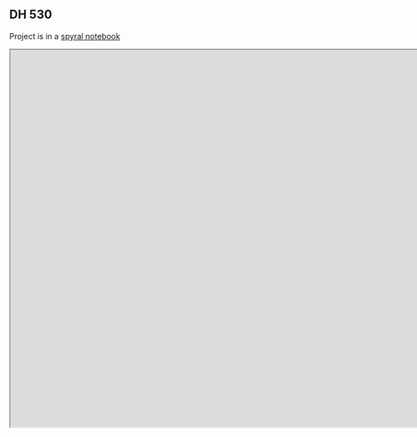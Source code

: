 ## DH 530 ##
Project is in a [spyral notebook](https://voyant-tools.org/spyral/asonnenber@gh/dvrk5B/)
<iframe style='width: 1536px; height: 677px;' src='https://voyant-tools.org/spyral/asonnenber@gh/dvrk5B/'></iframe>
